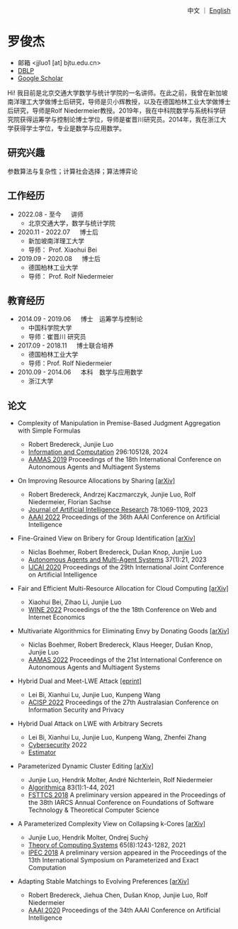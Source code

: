 <p align="right"> 中文 ｜ <a href="/index.html">English</a> </p>

# 罗俊杰
- 邮箱 <jjluo1 [at] bjtu.edu.cn>
- [DBLP](https://dblp.org/pid/69/7067.html)
- [Google Scholar](https://scholar.google.com.ph/citations?user=_OpGl-oAAAAJ&hl=fil)

Hi! 我目前是北京交通大学数学与统计学院的一名讲师。在此之前，我曾在新加坡南洋理工大学做博士后研究，导师是贝小辉教授，以及在德国柏林工业大学做博士后研究，导师是Rolf Niedermeier教授。2019年，我在中科院数学与系统科学研究院获得运筹学与控制论博士学位，导师是崔晋川研究员。2014年，我在浙江大学获得学士学位，专业是数学与应用数学。

## 研究兴趣
参数算法与复杂性；计算社会选择；算法博弈论 

## 工作经历
- 2022.08 - 至今 &emsp; 讲师
  - 北京交通大学，数学与统计学院
- 2020.11 - 2022.07 &emsp; 博士后
  - 新加坡南洋理工大学
  - 导师： Prof. Xiaohui Bei
- 2019.09 - 2020.08 &emsp; 博士后
  - 德国柏林工业大学
  - 导师： Prof. Rolf Niedermeier

## 教育经历
- 2014.09 - 2019.06 &emsp; 博士&emsp;运筹学与控制论
  - 中国科学院大学
  - 导师：崔晋川 研究员
- 2017.09 - 2018.11 &emsp; 博士联合培养
  - 德国柏林工业大学
  - 导师：Prof. Rolf Niedermeier
- 2010.09 - 2014.06 &emsp; 本科&emsp;数学与应用数学
  - 浙江大学

## 论文
- Complexity of Manipulation in Premise-Based Judgment Aggregation with Simple Formulas
  - Robert Bredereck, Junjie Luo
  - [Information and Computation](https://www.sciencedirect.com/science/article/pii/S0890540123001311?via%3Dihub) 296:105128, 2024
  - [AAMAS 2019](https://dl.acm.org/doi/10.5555/3306127.3331773) Proceedings of the 18th International Conference on Autonomous Agents and Multiagent Systems 

- On Improving Resource Allocations by Sharing
[[arXiv]](https://arxiv.org/pdf/2112.07525.pdf)
  - Robert Bredereck, Andrzej Kaczmarczyk, Junjie Luo, Rolf Niedermeier, Florian Sachse
  - [Journal of Artificial Intelligence Research](https://www.jair.org/index.php/jair/article/view/15001) 78:1069-1109, 2023
  - [AAAI 2022](https://ojs.aaai.org/index.php/AAAI/article/view/20416) Proceedings of the 36th AAAI Conference on Artificial Intelligence 

- Fine-Grained View on Bribery for Group Identification
[[arXiv]](https://arxiv.org/pdf/2105.08376.pdf)
  - Niclas Boehmer, Robert Bredereck, Dušan Knop, Junjie Luo
  - [Autonomous Agents and Multi-Agent Systems](https://link.springer.com/article/10.1007/s10458-023-09597-7) 37(1):21, 2023
  - [IJCAI 2020](https://www.ijcai.org/proceedings/2020/10) Proceedings of the 29th International Joint Conference on Artificial Intelligence 

- Fair and Efficient Multi-Resource Allocation for Cloud Computing 
[[arXiv]](https://arxiv.org/pdf/2210.05237.pdf)
  - Xiaohui Bei, Zihao Li, Junjie Luo
  - [WINE 2022](https://link.springer.com/chapter/10.1007/978-3-031-22832-2_10) Proceedings of the the 18th Conference on Web and Internet Economics 

- Multivariate Algorithmics for Eliminating Envy by Donating Goods
[[arXiv]](https://arxiv.org/pdf/2202.01716.pdf)
  - Niclas Boehmer, Robert Bredereck, Klaus Heeger, Dušan Knop, Junjie Luo
  - [AAMAS 2022](https://dl.acm.org/doi/10.5555/3535850.3535866) Proceedings of the 21st International Conference on Autonomous Agents and Multiagent Systems 

- Hybrid Dual and Meet-LWE Attack
[[eprint]](https://eprint.iacr.org/2022/1330.pdf)
  - Lei Bi, Xianhui Lu, Junjie Luo, Kunpeng Wang
  - [ACISP 2022](https://link.springer.com/chapter/10.1007/978-3-031-22301-3_9) Proceedings of the 27th Australasian Conference on Information Security and Privacy

- Hybrid Dual Attack on LWE with Arbitrary Secrets
  - Lei Bi, Xianhui Lu, Junjie Luo, Kunpeng Wang, Zhenfei Zhang
  - [Cybersecurity]((https://link.springer.com/article/10.1186/s42400-022-00115-y)) 2022
  - [Estimator](https://github.com/BiLei121/hybrid-dual-estimator)
  
- Parameterized Dynamic Cluster Editing
[[arXiv]](https://arxiv.org/pdf/1810.06625.pdf)
  - Junjie Luo, Hendrik Molter, André Nichterlein, Rolf Niedermeier
  - [Algorithmica](https://link.springer.com/article/10.1007/s00453-020-00746-y) 83(1):1-44, 2021
  - [FSTTCS 2018](https://drops.dagstuhl.de/opus/volltexte/2018/9945/) A preliminary version appeared in the Proceedings of the 38th IARCS Annual Conference on Foundations of Software Technology & Theoretical Computer Science 

- A Parameterized Complexity View on Collapsing k-Cores
[[arXiv]](https://arxiv.org/pdf/1805.12453.pdf)
  - Junjie Luo, Hendrik Molter, Ondrej Suchý
  - [Theory of Computing Systems](https://link.springer.com/article/10.1007/s00224-021-10045-w) 65(8):1243-1282, 2021
  - [IPEC 2018](https://drops.dagstuhl.de/opus/volltexte/2019/10208/) A preliminary version appeared in the Proceedings of the 13th International Symposium on Parameterized and Exact Computation 

- Adapting Stable Matchings to Evolving Preferences
[[arXiv]](https://arxiv.org/abs/1907.01375)
  - Robert Bredereck, Jiehua Chen, Dušan Knop, Junjie Luo, Rolf Niedermeier
  - [AAAI 2020](https://ojs.aaai.org/index.php/AAAI/article/view/5550) Proceedings of the 34th AAAI Conference on Artificial Intelligence 

